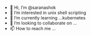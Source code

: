 - 👋 Hi, I’m @saranashok
- 👀 I’m interested in unix shell scripting
- 🌱 I’m currently learning ...kubernetes
- 💞️ I’m looking to collaborate on ...
- 📫 How to reach me ...

<!---
saranashok/saranashok is a ✨ special ✨ repository because its `README.md` (this file) appears on your GitHub profile.
You can click the Preview link to take a look at your changes.
--->
